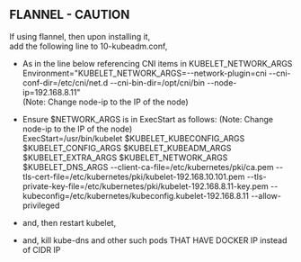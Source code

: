 ## FLANNEL - CAUTION  
If using flannel, then upon installing it,  
add the following line to 10-kubeadm.conf,   

- As in the line below referencing CNI items in KUBELET_NETWORK_ARGS 
Environment="KUBELET_NETWORK_ARGS=--network-plugin=cni --cni-conf-dir=/etc/cni/net.d --cni-bin-dir=/opt/cni/bin --node-ip=192.168.8.11"  
(Note: Change node-ip to the IP of the node)  

- Ensure $NETWORK_ARGS is in ExecStart as follows:
(Note: Change node-ip to the IP of the node)  
ExecStart=/usr/bin/kubelet $KUBELET_KUBECONFIG_ARGS $KUBELET_CONFIG_ARGS $KUBELET_KUBEADM_ARGS $KUBELET_EXTRA_ARGS $KUBELET_NETWORK_ARGS $KUBELET_DNS_ARGS --client-ca-file=/etc/kubernetes/pki/ca.pem --tls-cert-file=/etc/kubernetes/pki/kubelet-192.168.10.101.pem --tls-private-key-file=/etc/kubernetes/pki/kubelet-192.168.8.11-key.pem --kubeconfig=/etc/kubernetes/kubeconfig.kubelet-192.168.8.11 --allow-privileged  

- and, then restart kubelet,  

- and, kill kube-dns and other such pods THAT HAVE DOCKER IP instead of CIDR IP   


